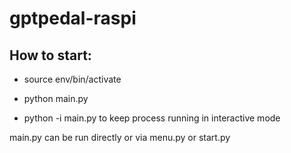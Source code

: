 # gptpedal-raspi

## How to start:

- source env/bin/activate
- python main.py

- python -i main.py to keep process running in interactive mode

main.py can be run directly or via menu.py or start.py